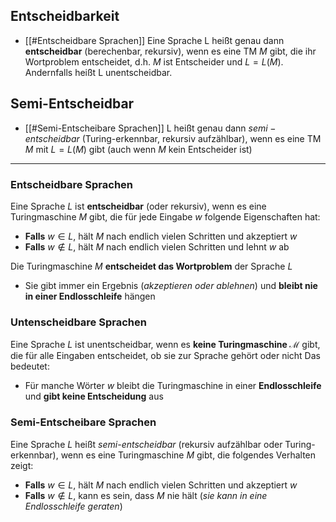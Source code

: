 ## Entscheidbarkeit 
- [[#Entscheidbare Sprachen]]
Eine Sprache L heißt genau dann **entscheidbar** (berechenbar, rekursiv), wenn es eine
TM $M$ gibt, die ihr Wortproblem entscheidet, d.h. $M$ ist Entscheider und $L = L(M)$.
Andernfalls heißt L unentscheidbar.

## Semi-Entscheidbar
- [[#Semi-Entscheibare Sprachen]]
L heißt genau dann $semi-entscheidbar$ (Turing-erkennbar, rekursiv aufzählbar), wenn
es eine TM $M$ mit $L = L(M)$ gibt (auch wenn $M$ kein Entscheider ist)

---

### Entscheidbare Sprachen
Eine Sprache $L$ ist **entscheidbar** (oder rekursiv), wenn es eine Turingmaschine $M$ gibt, die für jede Eingabe $w$ folgende Eigenschaften hat:
- **Falls** $w∈L$, hält $M$ nach endlich vielen Schritten und akzeptiert $w$
- **Falls** $w \not \in L$, hält $M$ nach endlich vielen Schritten und lehnt $w$ ab

Die Turingmaschine $M$ **entscheidet das Wortproblem** der Sprache $L$
- Sie gibt immer ein Ergebnis (*akzeptieren oder ablehnen*) und **bleibt nie in einer Endlosschleife** hängen


### Untenscheidbare Sprachen
Eine Sprache $L$ ist unentscheidbar, wenn es **keine Turingmaschine $\mathcal{M}$** gibt, die für alle Eingaben entscheidet, ob sie zur Sprache gehört oder nicht
Das bedeutet:
- Für manche Wörter $w$ bleibt die Turingmaschine in einer **Endlosschleife** und **gibt keine Entscheidung** aus


### Semi-Entscheibare Sprachen
Eine Sprache $L$ heißt *semi-entscheidbar* (rekursiv aufzählbar oder Turing-erkennbar), wenn es eine Turingmaschine $M$ gibt, die folgendes Verhalten zeigt:
- **Falls** $w∈L$, hält $M$ nach endlich vielen Schritten und akzeptiert $w$
- **Falls** $w∉L$, kann es sein, dass $M$ nie hält (*sie kann in eine Endlosschleife geraten*)

